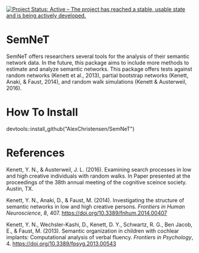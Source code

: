 [![Project Status: Active – The project has reached a stable, usable state and is being actively developed.](https://www.repostatus.org/badges/latest/active.svg)](https://www.repostatus.org/#active)

# SemNeT
SemNeT offers researchers several tools for the analysis of their semantic network data. In the future, this package aims to include more methods to estimate and analyze semantic networks. This package offers tests against random networks (Kenett et al., 2013), partial bootstrap networks (Kenett, Anaki, & Faust, 2014), and random walk simulations (Kenett & Austerweil, 2016). 

# How To Install
devtools::install_github("AlexChristensen/SemNeT")

# References
Kenett, Y. N., & Austerweil, J. L. (2016). Examining search processes in low and high creative individuals with random walks. In Paper presented at the proceedings of the 38th annual meeting of the cognitive sceince society. Austin, TX.

Kenett, Y. N., Anaki, D., & Faust, M. (2014). Investigating the structure of semantic
networks in low and high creative persons. *Frontiers in Human Neuroscience*, *8*, 407.
https://doi.org/10.3389/fnhum.2014.00407

Kenett, Y. N., Wechsler-Kashi, D., Kenett, D. Y., Schwartz, R. G., Ben Jacob, E., & Faust,
M. (2013). Semantic organization in children with cochlear implants: Computational
analysis of verbal fluency. *Frontiers in Psychology*, 4.
https://doi.org/10.3389/fpsyg.2013.00543
